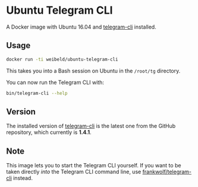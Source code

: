 # Ubuntu Telegram CLI

A Docker image with Ubuntu 16.04 and [telegram-cli](https://github.com/vysheng/tg) installed.

## Usage

~~~bash
docker run -ti weibeld/ubuntu-telegram-cli
~~~

This takes you into a Bash session on Ubuntu in the `/root/tg` directory.

You can now run the Telegram CLI with:

~~~bash
bin/telegram-cli --help
~~~

## Version

The installed version of [telegram-cli](https://github.com/vysheng/tg) is the latest one from the GitHub repository, which currently is **1.4.1**.

## Note

This image lets you to start the Telegram CLI yourself. If you want to be taken directly *into* the Telegram CLI command line, use [frankwolf/telegram-cli](https://hub.docker.com/r/frankwolf/telegram-cli/) instead.

